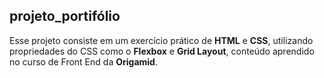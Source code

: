 ## projeto_portifólio

Esse projeto consiste em um exercício prático de **HTML** e **CSS**, utilizando propriedades do CSS como o **Flexbox** e **Grid Layout**, conteúdo aprendido no curso
de Front End da **Origamid**.
